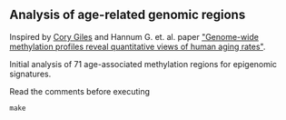 Analysis of age-related genomic regions
----------------------------------------

Inspired by [Cory Giles](https://github.com/gilesc) and Hannum G. et. al. paper ["Genome-wide methylation profiles reveal quantitative views of human aging rates"](http://www.sciencedirect.com/science/article/pii/S1097276512008933). 

Initial analysis of 71 age-associated methylation regions for epigenomic signatures.

Read the comments before executing
```
make
```
